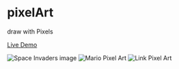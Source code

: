 # pixelArt
draw with Pixels

[Live Demo](https://grayturtle01.github.io/pixelArt/)

![Space Invaders image](https://res.cloudinary.com/dqxtoises/image/upload/v1620338830/space_invaders_pixels_wklhmy.png)
![Mario Pixel Art](https://res.cloudinary.com/dqxtoises/image/upload/v1620420929/mario_pixel_art_vxhd6f.png)
![Link Pixel Art](https://res.cloudinary.com/dqxtoises/image/upload/v1620749550/link_pixel_art_xfqdoj.png)


